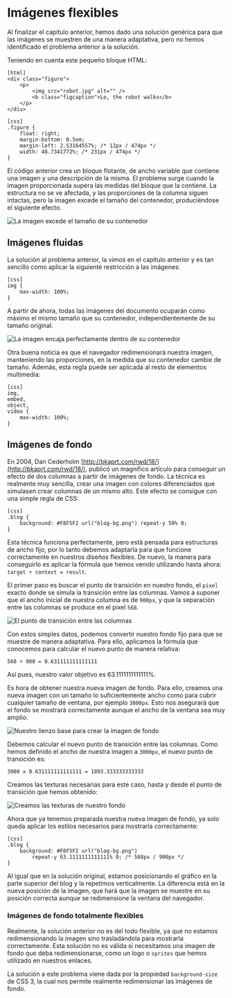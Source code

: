 # Imágenes flexibles

Al finalizar el capítulo anterior, hemos dado una solución genérica para que las imágenes se muestren de una manera adaptativa, pero no hemos identificado el problema anterior a la solución.

Teniendo en cuenta este pequeño bloque HTML:

    [html]
    <div class="figure">
        <p>
            <img src="robot.jpg" alt="" />
            <b class="figcaption">Lo, the robot walks</b>
        </p>
    </div>

    [css]
    .figure {
        float: right;
        margin-bottom: 0.5em;
        margin-left: 2.53164557%; /* 12px / 474px */
        width: 48.7341772%; /* 231px / 474px */
    }

El código anterior crea un bloque flotante, de ancho variable que contiene una imagen y una descripción de la misma. El problema surge cuando la imagen proporcionada supera las medidas del bloque que la contiene. La estructura no se ve afectada, y las proporciones de la columna siguen intactas, pero la imagen excede el tamaño del contenedor, produciéndose el siguiente efecto.

![La imagen excede el tamaño de su contenedor](cap03/image-width.png)

## Imágenes fluidas

La solución al problema anterior, la vimos en el capítulo anterior y es tan sencillo como aplicar la siguiente restricción a las imágenes:

    [css]
    img {
        max-width: 100%;
    }

A partir de ahora, todas las imágenes del documento ocuparán como máximo el mismo tamaño que su contenedor, independientemente de su tamaño original.

![La imagen encaja perfectamente dentro de su contenedor](cap03/image-width-02.png)

Otra buena noticia es que el navegador redimensionará nuestra imagen, manteniendo las proporciones, en la medida que su contenedor cambie de tamaño. Además, esta regla puede ser aplicada al resto de elementos multimedia:

    [css]
    img,
    embed,
    object,
    video {
        max-width: 100%;
    }

## Imágenes de fondo

En 2004, Dan Cederholm [http://bkaprt.com/rwd/18/](http://bkaprt.com/rwd/18/), publicó un magnífico artículo para conseguir un efecto de dos columnas a partir de imágenes de fondo. La técnica es realmente muy sencilla, crear una imagen con colores diferenciados que simulasen crear columnas de un mismo alto. Este efecto se consigue con una simple regla de CSS:

    [css]
    .blog {
        background: #F8F5F2 url("blog-bg.png") repeat-y 50% 0;
    }

Esta técnica funciona perfectamente, pero está pensada para estructuras de ancho fijo, por lo tanto debemos adaptarla para que funcione correctamente en nuestros diseños flexibles. De nuevo, la manera para conseguirlo es aplicar la fórmula que hemos venido utilizando hasta ahora: `target ÷ context = result`.

El primer paso es buscar el punto de transición en nuestro fondo, el `pixel` exacto donde se simula la transición entre las columnas. Vamos a suponer que el ancho inicial de nuestra columna es de `900px`, y que la separación entre las columnas se produce en el pixel `568`.

![El punto de transición entre las columnas](cap03/faux-columns-01.png)

Con estos simples datos, podemos convertir nuestro fondo fijo para que se muestre de manera adaptativa. Para ello, aplicamos la fórmula que conocemos para calcular el nuevo punto de manera relativa:

`568 ÷ 900 = 0.631111111111111`

Así pues, nuestro valor objetivo es 63.1111111111111%.

Es hora de obtener nuestra nueva imagen de fondo. Para ello, creamos una nueva imagen con un tamaño lo suficientemente ancho como para cubrir cualquier tamaño de ventana, por ejemplo `3000px`. Esto nos asegurará que el fondo se mostrará correctamente aunque el ancho de la ventana sea muy amplio.

![Nuestro lienzo base para crear la imagen de fondo](cap03/faux-columns-02.png)

Debemos calcular el nuevo punto de transición entre las columnas. Como hemos definido el ancho de nuestra imagen a `3000px`, el nuevo punto de transición es:

`3000 x 0.631111111111111 = 1893.333333333333`

Creamos las texturas necesarias para este caso, hasta y desde el punto de transición que hemos obtenido:

![Creamos las texturas de nuestro fondo](cap03/faux-columns-03.png)

Ahora que ya tenemos preparada nuestra nueva imagen de fondo, ya solo queda aplicar los estilos necesarios para mostrarla correctamente:

    [css]
    .blog {
        background: #F8F5F2 url("blog-bg.png")
            repeat-y 63.1111111111111% 0; /* 568px / 900px */
    }

Al igual que en la solución original, estamos posicionando el gráfico en la parte superior del blog y la repetimos verticalmente. La diferencia está en la nueva posición de la imagen, que hará que la imagen se muestre en su posición correcta aunque se redimensione la ventana del navegador.

### Imágenes de fondo totalmente flexibles

Realmente, la solución anterior no es del todo flexible, ya que no estamos redimensionando la imagen sino trasladándola para mostrarla correctamente. Esta solución no es válida si necesitamos una imagen de fondo que deba redimensionarse, como un logo o `sprites` que hemos utilizado en nuestros enlaces.

La solución a este problema viene dada por la propiedad `background-size` de CSS 3, la cual nos permite realmente redimensionar las imágenes de fondo.